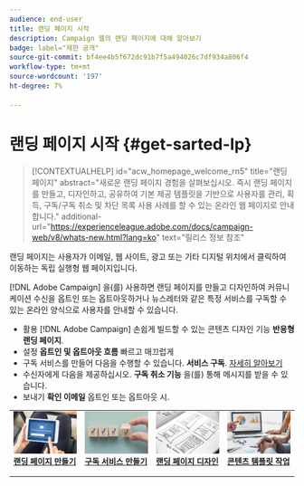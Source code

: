 ```yaml
---
audience: end-user
title: 랜딩 페이지 시작
description: Campaign 웹의 랜딩 페이지에 대해 알아보기
badge: label="제한 공개"
source-git-commit: bf4ee4b5f672dc91b7f5a494026c7df934a806f4
workflow-type: tm+mt
source-wordcount: '197'
ht-degree: 7%

---
```


# 랜딩 페이지 시작 {#get-sarted-lp}

>[!CONTEXTUALHELP]
>id="acw_homepage_welcome_rn5"
>title="랜딩 페이지"
>abstract="새로운 랜딩 페이지 경험을 살펴보십시오. 즉시 랜딩 페이지를 만들고, 디자인하고, 공유하여 기본 제공 템플릿을 기반으로 사용자를 관리, 획득, 구독/구독 취소 및 차단 목록 사용 사례를 할 수 있는 온라인 웹 페이지로 안내합니다."
>additional-url="https://experienceleague.adobe.com/docs/campaign-web/v8/whats-new.html?lang=ko" text="릴리스 정보 참조"


랜딩 페이지는 사용자가 이메일, 웹 사이트, 광고 또는 기타 디지털 위치에서 클릭하여 이동하는 독립 실행형 웹 페이지입니다.

[!DNL Adobe Campaign] 을(를) 사용하면 랜딩 페이지를 만들고 디자인하여 커뮤니케이션 수신을 옵트인 또는 옵트아웃하거나 뉴스레터와 같은 특정 서비스를 구독할 수 있는 온라인 양식으로 사용자를 안내할 수 있습니다.

* 활용 [!DNL Adobe Campaign] 손쉽게 빌드할 수 있는 콘텐츠 디자인 기능 **반응형 랜딩 페이지**.
* 설정 **옵트인 및 옵트아웃 흐름** 빠르고 매끄럽게
* 구독 서비스를 만들어 다음을 수행할 수 있습니다. **서비스 구독**. [자세히 알아보기](../audience/manage-services.md)
* 수신자에게 다음을 제공하십시오. **구독 취소 기능** 을(를) 통해 메시지를 받을 수 있습니다.
* 보내기 **확인 이메일** 옵트인 또는 옵트아웃 시.

<table style="table-layout:fixed"><tr style="border: 0;">
<td>
<a href="create-lp.md">
<img alt="리드" src="../assets/do-not-localize/lp-subscription.jpeg">
</a>
<div><a href="create-lp.md"><strong>랜딩 페이지 만들기</strong>
</div>
<p>
</td>
<td>
<a href="../audience/manage-services.md">
<img alt="저빈도" src="../assets/do-not-localize/lp-list.jpg">
</a>
<div>
<a href="../audience/manage-services.md"><strong>구독 서비스 만들기</strong></a>
</div>
<p></td>
<td>
<a href="lp-content.md">
<img alt="유효성 검사" src="../assets/do-not-localize/lp-design.jpg">
</a>
<div>
<a href="lp-content.md"><strong>랜딩 페이지 디자인</strong></a>
</div>
<p>
</td>
<td>
<a href="lp-templates.md">
<img alt="유효성 검사" src="../assets/do-not-localize/lp-reporting.jpg">
</a>
<div>
<a href="lp-templates.md"><strong>콘텐츠 템플릿 작업</strong></a>
</div>
<p>
</td>
</tr></table>
